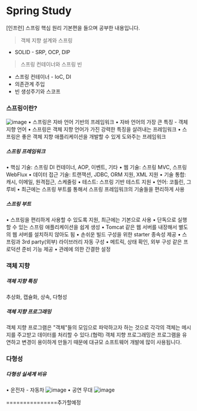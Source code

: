 # Spring Study

[인프런] 스프링 핵심 원리 기본편을 들으며 공부한 내용입니다. 
> 객체 지향 설계와 스프링
- SOLID - SRP, OCP, DIP
> 스프링 컨테이너와 스프링 빈
- 스프링 컨테이너 - IoC, DI
- 의존관계 주입
- 빈 생성주기와 스코프

### 스프링이란?
![image](https://github.com/user-attachments/assets/f4f4d7a4-f431-4150-9379-6550f5233d35)
• 스프링은 자바 언어 기반의 프레임워크
• 자바 언어의 가장 큰 특징 - 객체 지향 언어
• 스프링은 객체 지향 언어가 가진 강력한 특징을 살려내는 프레임워크
• 스프링은 좋은 객체 지향 애플리케이션을 개발할 수 있게 도와주는 프레임워크

##### 스프링 프레임워크
• 핵심 기술: 스프링 DI 컨테이너, AOP, 이벤트, 기타
• 웹 기술: 스프링 MVC, 스프링 WebFlux
• 데이터 접근 기술: 트랜잭션, JDBC, ORM 지원, XML 지원
• 기술 통합: 캐시, 이메일, 원격접근, 스케줄링
• 테스트: 스프링 기반 테스트 지원
• 언어: 코틀린, 그루비
• 최근에는 스프링 부트를 통해서 스프링 프레임워크의 기술들을 편리하게 사용

##### 스프링 부트
• 스프링을 편리하게 사용할 수 있도록 지원, 최근에는 기본으로 사용
• 단독으로 실행할 수 있는 스프링 애플리케이션을 쉽게 생성
• Tomcat 같은 웹 서버를 내장해서 별도의 웹 서버를 설치하지 않아도 됨
• 손쉬운 빌드 구성을 위한 starter 종속성 제공
• 스프링과 3rd party(외부) 라이브러리 자동 구성
• 메트릭, 상태 확인, 외부 구성 같은 프로덕션 준비 기능 제공
• 관례에 의한 간결한 설정

### 객체 지향
##### 객체 지향 특징
추상화, 캡슐화, 상속, 다형성

##### 객체 지향 프로그래밍
객체 지향 프로그램은 "객체"들의 모임으로 파악하고자 하는 것으로 각각의 객체는 메시지를 주고받고 데이터를 처리할 수 있다.(협력)
객체 지향 프로그래밍은 프로그램을 유연하고 변경이 용이하게 만들기 때문에 대규모 소프트웨어 개발에 많이 사용됩니다. 

### 다형성
##### 다형성 실세계 비유
• 운전자 - 자동차
![image](https://github.com/user-attachments/assets/c4373dff-a8be-4df5-9756-b1be2d617e43)
• 공연 무대
![image](https://github.com/user-attachments/assets/7b746b7d-77c8-4b09-a832-c2a823999649)

===============추가할예정


